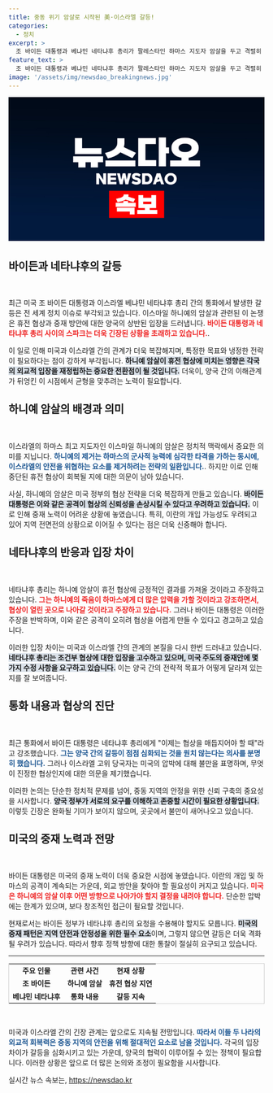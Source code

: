 ```yaml
---
title: 중동 위기 암살로 시작된 美·이스라엘 갈등!
categories:
  - 정치
excerpt: >
  조 바이든 대통령과 베냐민 네타냐후 총리가 팔레스타인 하마스 지도자 암살을 두고 격렬히 논쟁했다. 휴전 협상에 미칠 영향과 이란과의 전쟁 우려가 논의되었으며, 양국의 입장 차이가 또다시 부각됐다. 이스라엘의 독단적 결정이 미국에 큰 충격을 주었다.
feature_text: >
  조 바이든 대통령과 베냐민 네타냐후 총리가 팔레스타인 하마스 지도자 암살을 두고 격렬히 논쟁했다. 휴전 협상에 미칠 영향과 이란과의 전쟁 우려가 논의되었으며, 양국의 입장 차이가 또다시 부각됐다. 이스라엘의 독단적 결정이 미국에 큰 충격을 주었다.
image: '/assets/img/newsdao_breakingnews.jpg'
---
```


<p><img src="/assets/img/newsdao_breakingnews.jpg" alt="implanttips 속보" /></p>

<h2 data-ke-size="size26">바이든과 네타냐후의 갈등</h2>

<p data-ke-size="size16">&nbsp;</p>

<p data-ke-size="size16">최근 미국 조 바이든 대통령과 이스라엘 베냐민 네타냐후 총리 간의 통화에서 발생한 갈등은 전 세계 정치 이슈로 부각되고 있습니다. 이스마일 하니예의 암살과 관련된 이 논쟁은 휴전 협상과 중재 방안에 대한 양국의 상반된 입장을 드러냅니다. <b><span style="color: #ee2323;">바이든 대통령과 네타냐후 총리 사이의 스파크는 더욱 긴장된 상황을 초래하고 있습니다.</span></b>.</p>

<p data-ke-size="size16">이 일로 인해 미국과 이스라엘 간의 관계가 더욱 복잡해지며, 특정한 목표와 냉정한 전략이 필요하다는 점이 강하게 부각됩니다. <b><span style="background-color: #21538527;">하니예 암살이 휴전 협상에 미치는 영향은 각국의 외교적 입장을 재정립하는 중요한 전환점이 될 것입니다.</span></b> 더욱이, 양국 간의 이해관계가 뒤엉킨 이 시점에서 균형을 맞추려는 노력이 필요합니다.</p>

<h2 data-ke-size="size26">하니예 암살의 배경과 의미</h2>

<p data-ke-size="size16">&nbsp;</p>

<p data-ke-size="size16">이스라엘의 하마스 최고 지도자인 이스마일 하니예의 암살은 정치적 맥락에서 중요한 의미를 지닙니다. <b><span style="color: #1a5490;">하니예의 제거는 하마스의 군사적 능력에 심각한 타격을 가하는 동시에, 이스라엘의 안전을 위협하는 요소를 제거하려는 전략의 일환입니다.</span></b>. 하지만 이로 인해 중단된 휴전 협상이 회복될 지에 대한 의문이 남아 있습니다.</p>

<p data-ke-size="size16">사실, 하니예의 암살은 미국 정부의 협상 전략을 더욱 복잡하게 만들고 있습니다. <b><span style="background-color: #21538527;">바이든 대통령은 이와 같은 공격이 협상의 신뢰성을 손상시킬 수 있다고 우려하고 있습니다.</span></b> 이로 인해 중재 노력이 어려운 상황에 놓였습니다. 특히, 이란의 개입 가능성도 우려되고 있어 지역 전면전의 상황으로 이어질 수 있다는 점은 더욱 신중해야 합니다.</p>

<h2 data-ke-size="size26">네타냐후의 반응과 입장 차이</h2>

<p data-ke-size="size16">&nbsp;</p>

<p data-ke-size="size16">네타냐후 총리는 하니예 암살이 휴전 협상에 긍정적인 결과를 가져올 것이라고 주장하고 있습니다. <b><span style="color: #ee2323;">그는 하니예의 죽음이 하마스에게 더 많은 압력을 가할 것이라고 강조하면서, 협상이 열린 곳으로 나아갈 것이라고 주장하고 있습니다.</span></b> 그러나 바이든 대통령은 이러한 주장을 반박하며, 이와 같은 공격이 오히려 협상을 어렵게 만들 수 있다고 경고하고 있습니다.</p>

<p data-ke-size="size16">이러한 입장 차이는 미국과 이스라엘 간의 관계의 본질을 다시 한번 드러내고 있습니다. <b><span style="background-color: #21538527;">네타냐후 총리는 조건부 협상에 대한 입장을 고수하고 있으며, 미국 주도의 중재안에 몇 가지 수정 사항을 요구하고 있습니다.</span></b> 이는 양국 간의 전략적 목표가 어떻게 달라져 있는지를 잘 보여줍니다.</p>

<h2 data-ke-size="size26">통화 내용과 협상의 진단</h2>

<p data-ke-size="size16">&nbsp;</p>

<p data-ke-size="size16">최근 통화에서 바이든 대통령은 네타냐후 총리에게 "이제는 협상을 매듭지어야 할 때"라고 강조했습니다. <b><span style="color: #1a5490;">그는 양국 간의 갈등이 점점 심화되는 것을 원치 않는다는 의사를 분명히 했습니다.</span></b> 그러나 이스라엘 고위 당국자는 미국의 압박에 대해 불만을 표명하며, 무엇이 진정한 협상인지에 대한 의문을 제기했습니다.</p>

<p data-ke-size="size16">이러한 논의는 단순한 정치적 문제를 넘어, 중동 지역의 안정을 위한 신뢰 구축의 중요성을 시사합니다. <b><span style="background-color: #21538527;">양국 정부가 서로의 요구를 이해하고 존중할 시간이 필요한 상황입니다.</span></b> 이렇듯 긴장은 완화될 기미가 보이지 않으며, 곳곳에서 불만이 새어나오고 있습니다.</p>

<h2 data-ke-size="size26">미국의 중재 노력과 전망</h2>

<p data-ke-size="size16">&nbsp;</p>

<p data-ke-size="size16">바이든 대통령은 미국의 중재 노력이 더욱 중요한 시점에 놓였습니다. 이란의 개입 및 하마스의 공격이 계속되는 가운데, 외교 방안을 찾아야 할 필요성이 커지고 있습니다. <b><span style="color: #ee2323;">미국은 하니예의 암살 이후 어떤 방향으로 나아가야 할지 결정을 내려야 합니다.</span></b> 단순한 압박에는 한계가 있으며, 보다 창조적인 접근이 필요할 것입니다.</p>

<p data-ke-size="size16">현재로서는 바이든 정부가 네타냐후 총리의 요청을 수용해야 할지도 모릅니다. <b><span style="background-color: #21538527;">미국의 중재 패턴은 지역 안전과 안정성을 위한 필수 요소</span></b>이며, 그렇지 않으면 갈등은 더욱 격화될 우려가 있습니다. 따라서 향후 정책 방향에 대한 통찰이 절실히 요구되고 있습니다.</p>

<hr/>

<table style="width: 100%; border: 1px solid #ccc;">
    <tbody>
        <tr>
            <td style="text-align: center; height: 17px;"><b>주요 인물</b></td>
            <td style="text-align: center; height: 17px;"><b>관련 사건</b></td>
            <td style="text-align: center; height: 17px;"><b>현재 상황</b></td>
        </tr>
        <tr>
            <td style="text-align: center; height: 17px;"><b>조 바이든</b></td>
            <td style="text-align: center; height: 17px;"><b>하니예 암살</b></td>
            <td style="text-align: center; height: 17px;"><b>휴전 협상 지연</b></td>
        </tr>
        <tr>
            <td style="text-align: center; height: 17px;"><b>베냐민 네타냐후</b></td>
            <td style="text-align: center; height: 17px;"><b>통화 내용</b></td>
            <td style="text-align: center; height: 17px;"><b>갈등 지속</b></td>
        </tr>
    </tbody>
</table>

<p data-ke-size="size16">&nbsp;</p>

<p data-ke-size="size16">미국과 이스라엘 간의 긴장 관계는 앞으로도 지속될 전망입니다. <b><span style="color: #1a5490;">따라서 이들 두 나라의 외교적 회복력은 중동 지역의 안전을 위해 절대적인 요소로 남을 것입니다.</span></b> 각국의 입장 차이가 갈등을 심화시키고 있는 가운데, 양국의 협력이 이루어질 수 있는 정책이 필요합니다. 이러한 상황은 앞으로 더 많은 논의와 조정이 필요함을 시사합니다.</p>
실시간 뉴스 속보는, <a href="https://newsdao.kr" rel="dofollow">https://newsdao.kr</a>


